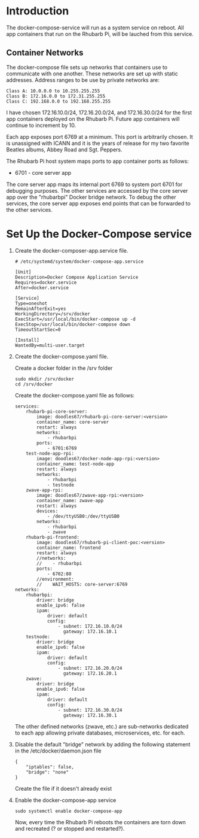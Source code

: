 # Introduction

The docker-compose-service will run as a system service on reboot. All app containers that run on the Rhubarb Pi, will be lauched from this service.

## Container Networks

The docker-compose file sets up networks that containers use to communicate with one another. These networks are set up with static addresses. Address ranges to be use by private networks are:

```
Class A: 10.0.0.0 to 10.255.255.255
Class B: 172.16.0.0 to 172.31.255.255
Class C: 192.168.0.0 to 192.168.255.255
```

I have chosen 172.16.10.0/24, 172.16.20.0/24, and 172.16.30.0/24 for the first app containers deployed on the Rhubarb Pi. Future app containers will continue to increment by 10.

Each app exposes port 6769 at a minimum. This port is arbitrarily chosen. It is unassigned with ICANN and it is the years of release for my two favorite Beatles albums, Abbey Road and Sgt. Peppers.

The Rhubarb Pi host system maps ports to app container ports as follows:

- 6701 - core server app

The core server app maps its internal port 6769 to system port 6701 for debugging purposes. The other services are accessed by the core server app over the "rhubarbpi" Docker bridge network. To debug the other services, the core server app exposes end points that can be forwarded to the other services.

# Set Up the Docker-Compose service

1. Create the docker-composer-app.service file.

    ```
    # /etc/systemd/system/docker-compose-app.service

    [Unit]
    Description=Docker Compose Application Service
    Requires=docker.service
    After=docker.service

    [Service]
    Type=oneshot
    RemainAfterExit=yes
    WorkingDirectory=/srv/docker
    ExecStart=/usr/local/bin/docker-compose up -d
    ExecStop=/usr/local/bin/docker-compose down
    TimeoutStartSec=0

    [Install]
    WantedBy=multi-user.target
    ```

2. Create the docker-compose.yaml file.

    Create a docker folder in the /srv folder

    ```
    sudo mkdir /srv/docker
    cd /srv/docker
    ```

    Create the docker-compose.yaml file as follows:

    ```
    services:
        rhubarb-pi-core-server:
            image: doodles67/rhubarb-pi-core-server:<version>
            container_name: core-server
            restart: always
            networks:
                - rhubarbpi
            ports:
                - 6701:6769
        test-node-app-rpi:
            image: doodles67/docker-node-app-rpi:<version>
            container_name: test-node-app
            restart: always
            networks:
                - rhubarbpi
                - testnode
        zwave-app-rpi:
            image: doodles67/zwave-app-rpi:<version>
            container_name: zwave-app
            restart: always
            devices:
                - /dev/ttyUSB0:/dev/ttyUSB0
            networks:
                - rhubarbpi
                - zwave
        rhubarb-pi-frontend:
            image: doodles67/rhubarb-pi-client-poc:<version>
            container_name: frontend
            restart: always
            //networks:
            //    - rhubarbpi
            ports:
                - 6702:80
            //environment:
            //    WAIT_HOSTS: core-server:6769
    networks:
        rhubarbpi:
            driver: bridge
            enable_ipv6: false
            ipam:
                driver: default
                config:
                    - subnet: 172.16.10.0/24
                      gateway: 172.16.10.1
        testnode:
            driver: bridge
            enable_ipv6: false
            ipam:
                driver: default
                config:
                    - subnet: 172.16.20.0/24
                      gateway: 172.16.20.1
        zwave:
            driver: bridge
            enable_ipv6: false
            ipam:
                driver: default
                config:
                    - subnet: 172.16.30.0/24
                      gateway: 172.16.30.1
    ```
    
    The other defined networks (zwave, etc.) are sub-networks dedicated to each app allowing private databases, microservices, etc. for each.

3. Disable the default "bridge" network by adding the following statement in the /etc/docker/daemon.json file

    ```
    {
        "iptables": false,
        "bridge": "none"
    }
    ```

    Create the file if it doesn't already exist

4. Enable the docker-compose-app service

    ```
    sudo systemctl enable docker-compose-app
    ```

    Now, every time the Rhubarb Pi reboots the containers are torn down and recreated (? or stopped and restarted?).
